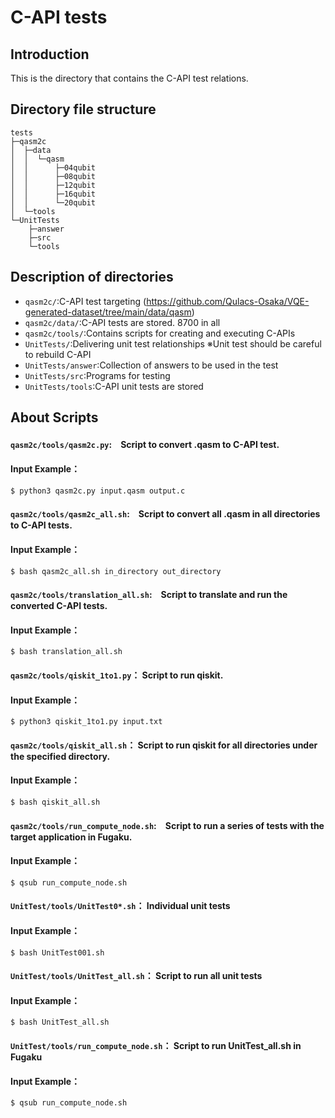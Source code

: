 # C-API tests
## Introduction
This is the directory that contains the C-API test relations.

## Directory file structure
```
tests
├─qasm2c
│  ├─data
│  │  └─qasm
│  │      ├─04qubit
│  │      ├─08qubit
│  │      ├─12qubit
│  │      ├─16qubit
│  │      └─20qubit
│  └─tools
└─UnitTests
    ├─answer
    ├─src
    └─tools
```

## Description of directories
* `qasm2c/`:C-API test targeting (https://github.com/Qulacs-Osaka/VQE-generated-dataset/tree/main/data/qasm)
* `qasm2c/data/`:C-API tests are stored. 8700 in all
* `qasm2c/tools/`:Contains scripts for creating and executing C-APIs
* `UnitTests/`:Delivering unit test relationships ※Unit test should be careful to rebuild C-API
* `UnitTests/answer`:Collection of answers to be used in the test
* `UnitTests/src`:Programs for testing
* `UnitTests/tools`:C-API unit tests are stored

## About Scripts
#### `qasm2c/tools/qasm2c.py`:　Script to convert .qasm to C-API test.

#### Input Example：
```
$ python3 qasm2c.py input.qasm output.c
```
#### `qasm2c/tools/qasm2c_all.sh`:　Script to convert all .qasm in all directories to C-API tests.
#### Input Example：
```
$ bash qasm2c_all.sh in_directory out_directory
```
#### `qasm2c/tools/translation_all.sh`:　Script to translate and run the converted C-API tests.
#### Input Example：
```
$ bash translation_all.sh
```
#### `qasm2c/tools/qiskit_1to1.py`： Script to run qiskit.
#### Input Example：
```
$ python3 qiskit_1to1.py input.txt
```
#### `qasm2c/tools/qiskit_all.sh`： Script to run qiskit for all directories under the specified directory.
#### Input Example：
```
$ bash qiskit_all.sh
```
#### `qasm2c/tools/run_compute_node.sh`:　Script to run a series of tests with the target application in Fugaku.
#### Input Example：
```
$ qsub run_compute_node.sh
```

#### `UnitTest/tools/UnitTest0*.sh`： Individual unit tests
#### Input Example：
```
$ bash UnitTest001.sh
```

#### `UnitTest/tools/UnitTest_all.sh`： Script to run all unit tests
#### Input Example：
```
$ bash UnitTest_all.sh
```

#### `UnitTest/tools/run_compute_node.sh`： Script to run UnitTest_all.sh in Fugaku
#### Input Example：
```
$ qsub run_compute_node.sh
```